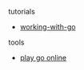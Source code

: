 
tutorials
- [working-with-go](https://mkaz.blog/working-with-go)

tools
- [play go online](https://play.golang.org/p/DC7R7XKzZ5G)
